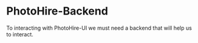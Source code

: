 # PhotoHire-Backend
To interacting with PhotoHire-UI we must need a backend that will help us to interact.
